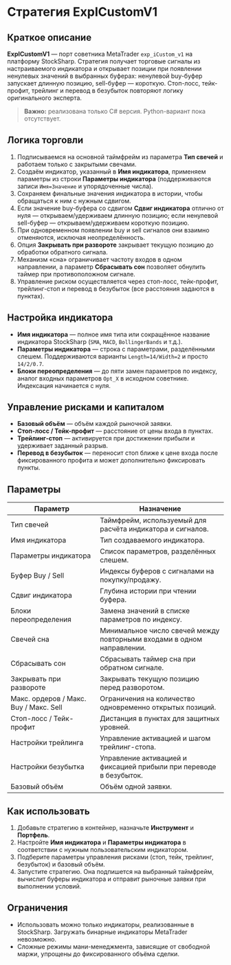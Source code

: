 # Стратегия ExpICustomV1

## Краткое описание

**ExpICustomV1** — порт советника MetaTrader `exp_iCustom_v1` на платформу StockSharp. Стратегия получает торговые сигналы из настраиваемого индикатора и открывает позиции при появлении ненулевых значений в выбранных буферах: ненулевой buy-буфер запускает длинную позицию, sell-буфер — короткую. Стоп-лосс, тейк-профит, трейлинг и перевод в безубыток повторяют логику оригинального эксперта.

> **Важно:** реализована только C# версия. Python-вариант пока отсутствует.

## Логика торговли

1. Подписываемся на основной таймфрейм из параметра **Тип свечей** и работаем только с закрытыми свечами.
2. Создаём индикатор, указанный в **Имя индикатора**, применяем параметры из строки **Параметры индикатора** (поддерживаются записи `Имя=Значение` и упорядоченные числа).
3. Сохраняем финальные значения индикатора в истории, чтобы обращаться к ним с нужным сдвигом.
4. Если значение buy-буфера со сдвигом **Сдвиг индикатора** отлично от нуля — открываем/удерживаем длинную позицию; если ненулевой sell-буфер — открываем/удерживаем короткую позицию.
5. При одновременном появлении buy и sell сигналов они взаимно отменяются, исключая неопределённость.
6. Опция **Закрывать при развороте** закрывает текущую позицию до обработки обратного сигнала.
7. Механизм «сна» ограничивает частоту входов в одном направлении, а параметр **Сбрасывать сон** позволяет обнулить таймер при противоположном сигнале.
8. Управление риском осуществляется через стоп-лосс, тейк-профит, трейлинг-стоп и перевод в безубыток (все расстояния задаются в пунктах).

## Настройка индикатора

* **Имя индикатора** — полное имя типа или сокращённое название индикатора StockSharp (`SMA`, `MACD`, `BollingerBands` и т.д.).
* **Параметры индикатора** — строка с параметрами, разделёнными слешем. Поддерживаются варианты `Length=14/Width=2` и просто `14/2/0.7`.
* **Блоки переопределения** — до пяти замен параметров по индексу, аналог входных параметров `Opt_X` в исходном советнике. Индексация начинается с нуля.

## Управление рисками и капиталом

* **Базовый объём** — объём каждой рыночной заявки.
* **Стоп-лосс / Тейк-профит** — расстояние от цены входа в пунктах.
* **Трейлинг-стоп** — активируется при достижении прибыли и удерживает заданный разрыв.
* **Перевод в безубыток** — переносит стоп ближе к цене входа после фиксированного профита и может дополнительно фиксировать пункты.

## Параметры

| Параметр | Назначение |
|----------|------------|
| Тип свечей | Таймфрейм, используемый для расчёта индикатора и сигналов. |
| Имя индикатора | Тип создаваемого индикатора. |
| Параметры индикатора | Список параметров, разделённых слешем. |
| Буфер Buy / Sell | Индексы буферов с сигналами на покупку/продажу. |
| Сдвиг индикатора | Глубина истории при чтении буфера. |
| Блоки переопределения | Замена значений в списке параметров по индексу. |
| Свечей сна | Минимальное число свечей между повторными входами в одном направлении. |
| Сбрасывать сон | Сбрасывать таймер сна при обратном сигнале. |
| Закрывать при развороте | Закрывать текущую позицию перед разворотом. |
| Макс. ордеров / Макс. Buy / Макс. Sell | Ограничения на количество одновременно открытых позиций. |
| Стоп-лосс / Тейк-профит | Дистанция в пунктах для защитных уровней. |
| Настройки трейлинга | Управление активацией и шагом трейлинг-стопа. |
| Настройки безубытка | Управление активацией и фиксацией прибыли при переводе в безубыток. |
| Базовый объём | Объём одной заявки. |

## Как использовать

1. Добавьте стратегию в контейнер, назначьте **Инструмент** и **Портфель**.
2. Настройте **Имя индикатора** и **Параметры индикатора** в соответствии с нужным пользовательским индикатором.
3. Подберите параметры управления рисками (стоп, тейк, трейлинг, безубыток) и базовый объём.
4. Запустите стратегию. Она подпишется на выбранный таймфрейм, вычислит буферы индикатора и отправит рыночные заявки при выполнении условий.

## Ограничения

* Использовать можно только индикаторы, реализованные в StockSharp. Загружать бинарные индикаторы MetaTrader невозможно.
* Сложные режимы мани-менеджмента, зависящие от свободной маржи, упрощены до фиксированного объёма сделки.
